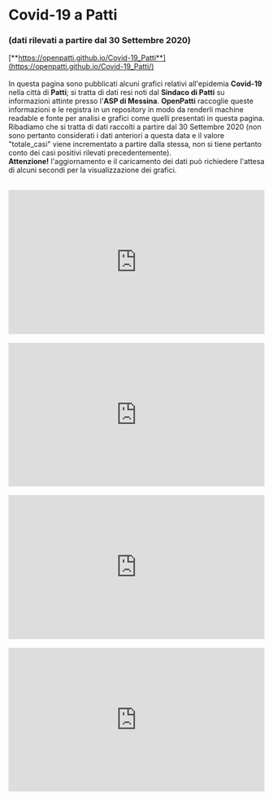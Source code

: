# Covid-19 a Patti
### (dati rilevati a partire dal 30 Settembre 2020)
[**https://openpatti.github.io/Covid-19_Patti**](https://openpatti.github.io/Covid-19_Patti/)<br/><br/>
In questa pagina sono pubblicati alcuni grafici relativi all'epidemia **Covid-19** nella città di **Patti**; si tratta di dati resi noti dal **Sindaco di Patti** su informazioni attinte presso l'**ASP di Messina**. **OpenPatti** raccoglie queste informazioni e le registra in un repository in modo da renderli machine readable e fonte per analisi e grafici come quelli presentati in questa pagina. Ribadiamo che si tratta di dati raccolti a partire dal 30 Settembre 2020 (non sono pertanto considerati i dati anteriori a questa data e il valore "totale_casi" viene incrementato a partire dalla stessa, non si tiene pertanto conto dei casi positivi rilevati precedentemente).<br/>
**Attenzione!** l'aggiornamento e il caricamento dei dati può richiedere l'attesa di alcuni secondi per la visualizzazione dei grafici.
<br/><br/>

<!-- parametri principali -->
<div style="position: relative; overflow: hidden; width: 100%; padding-top: 56.25%;" >
<iframe src="https://datastudio.google.com/embed/reporting/7e6eb73c-2e7c-4f20-84da-fbe9fbeb38f9/page/SA0mB" frameborder="0" scrolling="no" style="position: absolute; top: 0; left: 0; bottom: 0; right: 0; width: 100%; height: 100%;" allowfullscreen></iframe>
</div>

<br/>
<!-- suddivisione positivi -->
<div style="position: relative; overflow: hidden; width: 100%; padding-top: 56.25%;" >
<iframe src="https://datastudio.google.com/embed/reporting/30754f9e-ba0f-4446-aecc-218df31500a3/page/SA0mB" frameborder="0" scrolling="no" style="position: absolute; top: 0; left: 0; bottom: 0; right: 0; width: 100%; height: 100%;" allowfullscreen></iframe>
</div>

<br/>
<!-- nuovi positivi -->
<div style="position: relative; overflow: hidden; width: 100%; padding-top: 56.25%;" >
<iframe src="https://datastudio.google.com/embed/reporting/ed912df4-7275-4555-97f6-fc1dcfb7d59e/page/SA0mB" frameborder="0" scrolling="no" style="position: absolute; top: 0; left: 0; bottom: 0; right: 0; width: 100%; height: 100%;" allowfullscreen></iframe>
</div>

<br/>
<!-- dati -->
<div style="position: relative; overflow: hidden; width: 100%; padding-top: 56.25%;" >
<iframe src="https://datastudio.google.com/embed/reporting/ae38da82-e56b-4efc-826a-a35b57856bc8/page/K87mB" frameborder="0" scrolling="no" style="position: absolute; top: 0; left: 0; bottom: 0; right: 0; width: 100%; height: 100%;" allowfullscreen></iframe>
</div>

